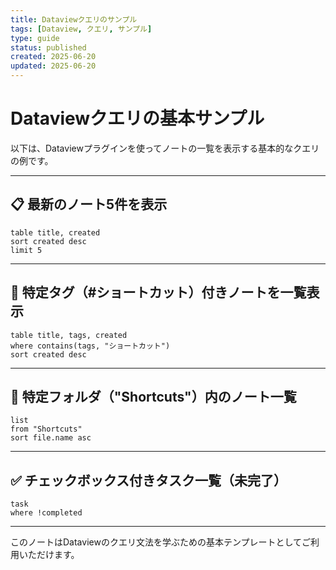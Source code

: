 ```yaml
---
title: Dataviewクエリのサンプル
tags: [Dataview, クエリ, サンプル]
type: guide
status: published
created: 2025-06-20
updated: 2025-06-20
---
```


# Dataviewクエリの基本サンプル

以下は、Dataviewプラグインを使ってノートの一覧を表示する基本的なクエリの例です。

---

## 📋 最新のノート5件を表示

```dataview
table title, created
sort created desc
limit 5
```

---

## 🔖 特定タグ（#ショートカット）付きノートを一覧表示

```dataview
table title, tags, created
where contains(tags, "ショートカット")
sort created desc
```

---

## 📂 特定フォルダ（"Shortcuts"）内のノート一覧

```dataview
list
from "Shortcuts"
sort file.name asc
```

---

## ✅ チェックボックス付きタスク一覧（未完了）

```dataview
task
where !completed
```

---

このノートはDataviewのクエリ文法を学ぶための基本テンプレートとしてご利用いただけます。
